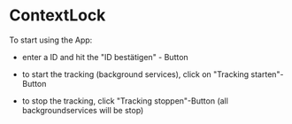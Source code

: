 # ContextLock

To start using the App:
* enter a ID and hit the "ID bestätigen" - Button

* to start the tracking (background services), click on "Tracking starten"-Button

* to stop the tracking, click "Tracking stoppen"-Button (all backgroundservices will be stop) 
